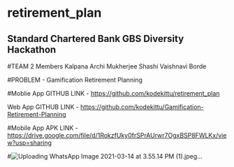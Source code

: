 # retirement_plan

## Standard Chartered Bank GBS Diversity Hackathon 

#TEAM 2 Members
Kalpana
Archi Mukherjee
Shashi
Vaishnavi Borde

#PROBLEM - Gamification Retirement Planning


#Moblie App GITHUB LINK    - 
 https://github.com/kodekittu/retirement_plan


Web App GITHUB LINK    - https://github.com/kodekittu/Gamification-Retirement-Planning

#Mobile App APK LINK -  https://drive.google.com/file/d/1RokzfUky0frSPrAUrwr7OgxBSP8FWLKx/view?usp=sharing

#![Uploading WhatsApp Image 2021-03-14 at 3.55.14 PM (1).jpeg…]()
